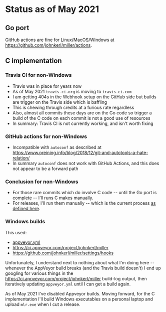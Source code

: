 # Status as of May 2021

## Go port

GitHub actions are fine for Linux/MacOS/Windows at https://github.com/johnkerl/miller/actions.

## C implementation

### Travis CI for non-Windows

* Travis was in place for years now
* As of May 2021 `travis-ci.org` is moving to `travis-ci.com`
* I am getting 404s in the Webhook setup on the GitHub side but builds are trigger on the Travis side which is baffling
* This is chewing through credits at a furious rate regardless
* Also, almost all commits these days are on the Go code so trigger a build of the C code on each commit is not a good use of resources
* In summary: Travis CI is not currently working, and isn't worth fixing

### GitHub actions for non-Windows

* Incompatible with `autoconf` as described at https://www.preining.info/blog/2018/12/git-and-autotools-a-hate-relation/
* In summary `autoconf` does not work with GitHub Actions, and this does not appear to be a forward path

### Conclusion for non-Windows

* For those rare commits which do involve C code -- until the Go port is complete -- I'll runs C makes manually.
* For releases, I'll run them manually -- which is the current process [as defined here](https://miller.readthedocs.io/en/latest/build.html#creating-a-new-release-for-developers).

### Windows builds

This used:

* [appveyor.yml](appveyor.yml)
* https://ci.appveyor.com/project/johnkerl/miller
* https://github.com/johnkerl/miller/settings/hooks

Unfortunately, I understand next to nothing about what I'm doing here -- whenever the AppVeyor build breaks (and the Travis build doesn't) I end up googling for various things in the https://ci.appveyor.com/project/johnkerl/miller build-log output, then iteratively updating `appveyor.yml` until I can get a build again.

As of May 2021 I've disabled Appveyor builds. Moving forward, for the C implementation I'll build Windows executables on a personal laptop and upload `mlr.exe` when I cut a release.
